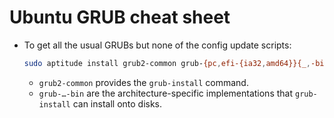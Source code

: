 ﻿
Ubuntu GRUB cheat sheet
=======================

* To get all the usual GRUBs but none of the config update scripts:

  ```bash
  sudo aptitude install grub2-common grub-{pc,efi-{ia32,amd64}}{_,-bin}
  ```

  * `grub2-common` provides the `grub-install` command.
  * `grub-…-bin` are the architecture-specific implementations
    that `grub-install` can install onto disks.

